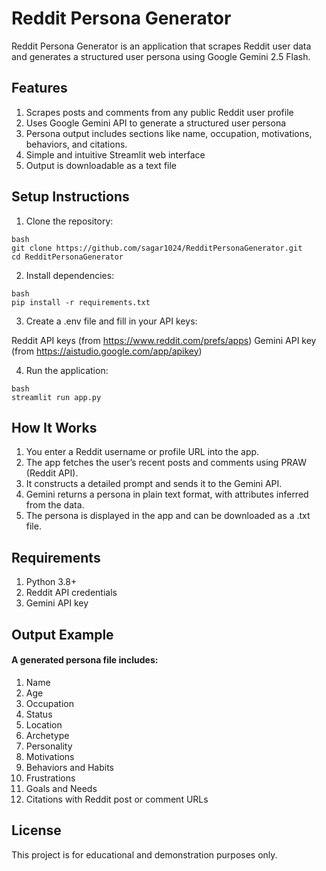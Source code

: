 # Reddit Persona Generator

Reddit Persona Generator is an application that scrapes Reddit user data and generates a structured user persona using Google Gemini 2.5 Flash.

## Features

1. Scrapes posts and comments from any public Reddit user profile
2. Uses Google Gemini API to generate a structured user persona
3. Persona output includes sections like name, occupation, motivations, behaviors, and citations.
4. Simple and intuitive Streamlit web interface
5. Output is downloadable as a text file

## Setup Instructions

1. Clone the repository:

```
bash
git clone https://github.com/sagar1024/RedditPersonaGenerator.git
cd RedditPersonaGenerator
```

2. Install dependencies:

```
bash
pip install -r requirements.txt
```

3. Create a .env file and fill in your API keys:

Reddit API keys (from https://www.reddit.com/prefs/apps)
Gemini API key (from https://aistudio.google.com/app/apikey)

4. Run the application:

```
bash
streamlit run app.py
```

## How It Works

1. You enter a Reddit username or profile URL into the app.
2. The app fetches the user’s recent posts and comments using PRAW (Reddit API).
3. It constructs a detailed prompt and sends it to the Gemini API.
4. Gemini returns a persona in plain text format, with attributes inferred from the data.
5. The persona is displayed in the app and can be downloaded as a .txt file.


## Requirements

1. Python 3.8+
2. Reddit API credentials
3. Gemini API key

## Output Example

#### A generated persona file includes:

1. Name
2. Age
3. Occupation
4. Status
5. Location
6. Archetype
7. Personality
8. Motivations
9. Behaviors and Habits
10. Frustrations
11. Goals and Needs
12. Citations with Reddit post or comment URLs

## License
This project is for educational and demonstration purposes only.
